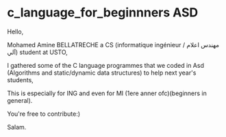 # c_language_for_beginnners ASD
Hello,

Mohamed Amine BELLATRECHE a CS (informatique ingénieur / مهندس اعلام آلي) student at USTO,

I gathered some of the C language programmes that we coded in Asd (Algorithms and static/dynamic data structures) to help next year's students,

This is especially for ING and even for MI (1ere anner ofc)(beginners in general).

You're free to contribute:)

Salam.
